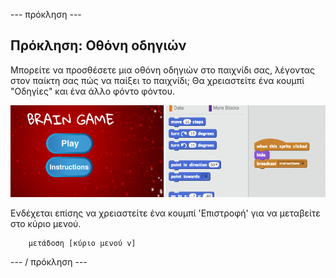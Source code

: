 \--- πρόκληση \---

## Πρόκληση: Οθόνη οδηγιών

Μπορείτε να προσθέσετε μια οθόνη οδηγιών στο παιχνίδι σας, λέγοντας στον παίκτη σας πώς να παίξει το παιχνίδι; Θα χρειαστείτε ένα κουμπί "Οδηγίες" και ένα άλλο φόντο φόντου.

![screenshot](images/brain-instructions.png)

Ενδέχεται επίσης να χρειαστείτε ένα κουμπί 'Επιστροφή' για να μεταβείτε στο κύριο μενού.

```blocks
    μετάδοση [κύριο μενού v]
```

\--- / πρόκληση \---